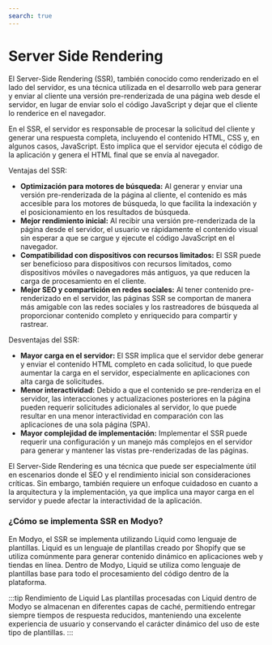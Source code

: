 ```yaml
---
search: true
---
```


# Server Side Rendering

El Server-Side Rendering (SSR), también conocido como renderizado en el lado del servidor, es una técnica utilizada en el desarrollo web para generar y enviar al cliente una versión pre-renderizada de una página web desde el servidor, en lugar de enviar solo el código JavaScript y dejar que el cliente lo renderice en el navegador.

En el SSR, el servidor es responsable de procesar la solicitud del cliente y generar una respuesta completa, incluyendo el contenido HTML, CSS y, en algunos casos, JavaScript. Esto implica que el servidor ejecuta el código de la aplicación y genera el HTML final que se envía al navegador.

Ventajas del SSR:

- **Optimización para motores de búsqueda:** Al generar y enviar una versión pre-renderizada de la página al cliente, el contenido es más accesible para los motores de búsqueda, lo que facilita la indexación y el posicionamiento en los resultados de búsqueda.
- **Mejor rendimiento inicial:** Al recibir una versión pre-renderizada de la página desde el servidor, el usuario ve rápidamente el contenido visual sin esperar a que se cargue y ejecute el código JavaScript en el navegador.
- **Compatibilidad con dispositivos con recursos limitados:** El SSR puede ser beneficioso para dispositivos con recursos limitados, como dispositivos móviles o navegadores más antiguos, ya que reducen la carga de procesamiento en el cliente.
- **Mejor SEO y compartición en redes sociales:** Al tener contenido pre-renderizado en el servidor, las páginas SSR se comportan de manera más amigable con las redes sociales y los rastreadores de búsqueda al proporcionar contenido completo y enriquecido para compartir y rastrear.

Desventajas del SSR:

- **Mayor carga en el servidor:** El SSR implica que el servidor debe generar y enviar el contenido HTML completo en cada solicitud, lo que puede aumentar la carga en el servidor, especialmente en aplicaciones con alta carga de solicitudes.
- **Menor interactividad:** Debido a que el contenido se pre-renderiza en el servidor, las interacciones y actualizaciones posteriores en la página pueden requerir solicitudes adicionales al servidor, lo que puede resultar en una menor interactividad en comparación con las aplicaciones de una sola página (SPA).
- **Mayor complejidad de implementación:** Implementar el SSR puede requerir una configuración y un manejo más complejos en el servidor para generar y mantener las vistas pre-renderizadas de las páginas.

El Server-Side Rendering es una técnica que puede ser especialmente útil en escenarios donde el SEO y el rendimiento inicial son consideraciones críticas. Sin embargo, también requiere un enfoque cuidadoso en cuanto a la arquitectura y la implementación, ya que implica una mayor carga en el servidor y puede afectar la interactividad de la aplicación.

### ¿Cómo se implementa SSR en Modyo?

En Modyo, el SSR se implementa utilizando Liquid como lenguaje de plantillas. Liquid es un lenguaje de plantillas creado por Shopify que se utiliza comúnmente para generar contenido dinámico en aplicaciones web y tiendas en línea. Dentro de Modyo, Liquid se utiliza como lenguaje de plantillas base para todo el procesamiento del código dentro de la plataforma.

:::tip Rendimiento de Liquid
Las plantillas procesadas con Liquid dentro de Modyo se almacenan en diferentes capas de caché, permitiendo entregar siempre tiempos de respuesta reducidos, manteniendo una excelente experiencia de usuario y conservando el carácter dinámico del uso de este tipo de plantillas.
:::